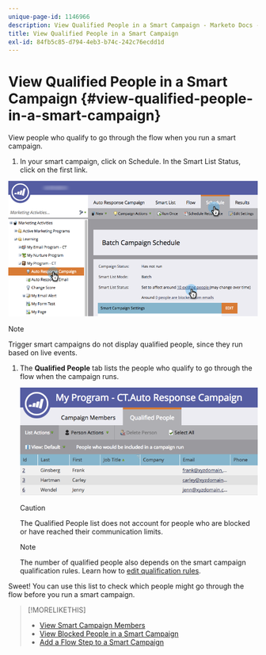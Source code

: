 ```yaml
---
unique-page-id: 1146966
description: View Qualified People in a Smart Campaign - Marketo Docs - Product Documentation
title: View Qualified People in a Smart Campaign
exl-id: 84fb5c85-d794-4eb3-b74c-242c76ecdd1d
---
```

# View Qualified People in a Smart Campaign {#view-qualified-people-in-a-smart-campaign}

View people who qualify to go through the flow when you run a smart campaign.

1. In your smart campaign, click on Schedule. In the Smart List Status, click on the first link.

![](assets/qualifedpeople-hands.png)

>[!NOTE]
>
>Trigger smart campaigns do not display qualified people, since they run based on live events.

1. The **Qualified People** tab lists the people who qualify to go through the flow when the campaign runs.

   ![](assets/qualifiedpeople-tab.png)

   >[!CAUTION]
   >
   >The Qualified People list does not account for people who are blocked or have reached their communication limits.

   >[!NOTE]
   >
   >The number of qualified people also depends on the smart campaign qualification rules. Learn how to [edit qualification rules](/help/marketo/product-docs/core-marketo-concepts/smart-campaigns/using-smart-campaigns/edit-qualification-rules-in-a-smart-campaign.md).

Sweet! You can use this list to check which people might go through the flow before you run a smart campaign.

>[!MORELIKETHIS]
>
>* [View Smart Campaign Members](/help/marketo/product-docs/core-marketo-concepts/smart-campaigns/smart-campaign-data/view-smart-campaign-members.md)
>* [View Blocked People in a Smart Campaign](/help/marketo/product-docs/core-marketo-concepts/smart-campaigns/smart-campaign-data/view-blocked-people-in-a-smart-campaign.md)
>* [Add a Flow Step to a Smart Campaign](/help/marketo/product-docs/core-marketo-concepts/smart-campaigns/flow-actions/add-a-flow-step-to-a-smart-campaign.md)
